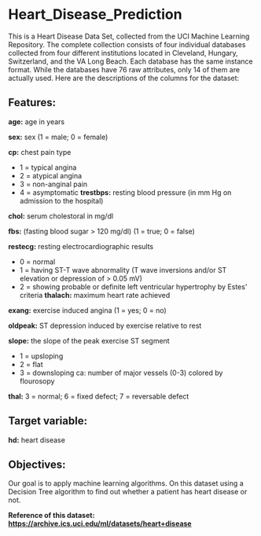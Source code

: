 # Heart_Disease_Prediction
This is a Heart Disease Data Set, collected from the UCI Machine Learning Repository. The complete collection consists of four individual databases collected from four different institutions located in Cleveland, Hungary, Switzerland, and the VA Long Beach. Each database has the same instance format. While the databases have 76 raw attributes, only 14 of them are actually used. Here are the descriptions of the columns for the dataset:

## Features:
**age:** age in years

**sex:** sex (1 = male; 0 = female)

**cp:** chest pain type

* 1 = typical angina
* 2 = atypical angina
* 3 = non-anginal pain
* 4 = asymptomatic
**trestbps:** resting blood pressure (in mm Hg on admission to the hospital)

**chol:** serum cholestoral in mg/dl

**fbs:** (fasting blood sugar > 120 mg/dl) (1 = true; 0 = false)

**restecg:** resting electrocardiographic results

* 0 = normal
* 1 = having ST-T wave abnormality (T wave inversions and/or ST elevation or depression of > 0.05 mV)
* 2 = showing probable or definite left ventricular hypertrophy by Estes' criteria
**thalach:** maximum heart rate achieved

**exang:** exercise induced angina (1 = yes; 0 = no)

**oldpeak:** ST depression induced by exercise relative to rest

**slope:** the slope of the peak exercise ST segment

* 1 = upsloping
* 2 = flat
* 3 = downsloping
ca: number of major vessels (0-3) colored by flourosopy

**thal:** 3 = normal; 6 = fixed defect; 7 = reversable defect

## Target variable:
**hd:** heart disease

## Objectives:
Our goal is to apply machine learning algorithms. On this dataset using a Decision Tree algorithm to find out whether a patient has heart disease or not.

**Reference of this dataset: https://archive.ics.uci.edu/ml/datasets/heart+disease**
